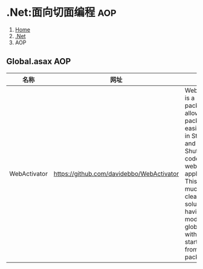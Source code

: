 # .Net:面向切面编程 <small>AOP</small>

<ol class="breadcrumb"><li><a href="/">Home</a></li><li><a href="/dotnet/overview.md">.Net</a></li><li class="active">AOP</li></ol>

## Global.asax AOP
|名称|网址|说明|
|------|------|------|
|WebActivator|https://github.com/davidebbo/WebActivator|WebActivator is a NuGet package that allows other packages to easily bring in Startup and Shutdown code into a web application. This gives a much cleaner solution than having to modify global.asax with the startup logic from many packages|

